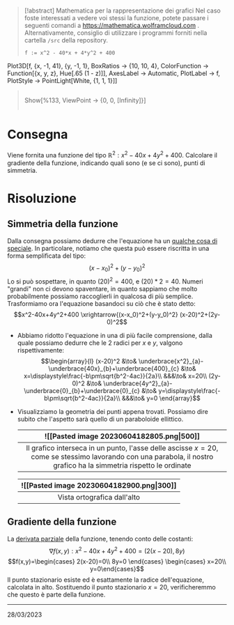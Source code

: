 ```toc
```

> [!abstract] Mathematica per la rappresentazione dei grafici
> Nel caso foste interessati a vedere voi stessi la funzione, potete passare i seguenti comandi a https://mathematica.wolframcloud.com . Alternativamente, consiglio di utilizzare i programmi forniti nella cartella `/src` della repository.
> ```
> f := x^2 - 40*x + 4*y^2 + 400
Plot3D[f, {x, -1, 41}, {y, -1, 1}, BoxRatios -> {10, 10, 4}, 
 ColorFunction -> Function[{x, y, z}, Hue[.65 (1 - z)]], 
 AxesLabel -> Automatic, PlotLabel -> f, 
 PlotStyle -> PointLight[White, {1, 1, 1}]]
> ```
> ```
> Show[%133, ViewPoint -> {0, 0, \[Infinity]}]
> ```

# Consegna
Viene fornita una funzione del tipo $\mathbb{R}^2:x^2-40x+4y^2+400$. Calcolare il gradiente della funzione, indicando quali sono (e se ci sono), punti di simmetria.

# Risoluzione
## Simmetria della funzione
Dalla consegna possiamo dedurre che l'equazione ha un <u>qualche cosa di speciale</u>. In particolare, notiamo che questa può essere riscritta in una forma semplificata del tipo:
$$(x-x_0)^2+(y-y_0)^2$$
Lo si può sospettare, in quanto $(20)^2=400$, e $(20)*2=40$.
Numeri "grandi" non ci devono spaventare, in quanto sappiamo che molto probabilmente possiamo raccoglierli in qualcosa di più semplice. Trasformiamo ora l'equazione basandoci su ciò che è stato detto:
$$x^2-40x+4y^2+400 \xrightarrow{(x-x_0)^2+(y-y_0)^2} (x-20)^2+(2y-0)^2$$
- Abbiamo ridotto l'equazione in una di più facile comprensione, dalla quale possiamo dedurre che le 2 radici per $x$ e $y$, valgono rispettivamente:
  $$\begin{array}{l}
  (x-20)^2 &\to& \underbrace{x^2}_{a}-\underbrace{40x}_{b}+\underbrace{400}_{c} &\to& x=\displaystyle\frac{-b\pm\sqrt{b^2-4ac}}{2a}\\
  &&&\to& x=20\\
  (2y-0)^2 &\to& \underbrace{4y^2}_{a}-\underbrace{0}_{b}+\underbrace{0}_{c} &\to& y=\displaystyle\frac{-b\pm\sqrt{b^2-4ac}}{2a}\\
  &&&\to& y=0
  \end{array}$$
- Visualizziamo la geometria dei punti appena trovati.
  Possiamo dire subito che l'aspetto sarà quello di un paraboloide ellittico.
  
  | ![[Pasted image 20230604182805.png\|500]]                                                                                                     |
  | :---------------------------------------------------------------------------------------------------------------------------------------------: |
  | Il grafico interseca in un punto, l'asse delle ascisse $x=20$, come se stessimo lavorando con una parabola, il nostro grafico ha la simmetria rispetto le ordinate|
  
  | ![[Pasted image 20230604182900.png\|300]] |
  | :------------------------------------: |
  |       Vista ortografica dall'alto                               |
  
## Gradiente della funzione
La <u>derivata parziale</u> della funzione, tenendo conto delle costanti:
$$\nabla f(x,y):x^2-40x+4y^2+400=(2(x-20),8y)$$
$$f(x,y)=\begin{cases}
2(x-20)=0\\
8y=0
\end{cases}
\begin{cases}
x=20\\
y=0\end{cases}$$
Il punto stazionario esiste ed è esattamente la radice dell'equazione, calcolata in alto. Sostituendo il punto stazionario $x=20$, verificheremmo che questo è parte della funzione.

---
28/03/2023